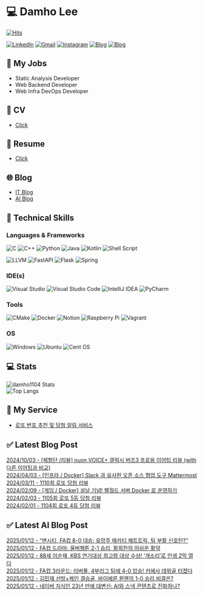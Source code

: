 
# 💻 Damho Lee

[![Hits](https://hits.seeyoufarm.com/api/count/incr/badge.svg?url=https%3A%2F%2Fgithub.com%2Fdamho1104&count_bg=%233D9CC8&title_bg=%23555555&icon=&icon_color=%23E7E7E7&title=hits&edge_flat=false)](https://hits.seeyoufarm.com)  

[![LinkedIn](https://img.shields.io/badge/Linkedin-%230077B5.svg?style=flat&logo=linkedin&logoColor=white)](https://www.linkedin.com/in/damho1104/)
[![Gmail](https://img.shields.io/badge/Gmail-D14836?style=flat&logo=gmail&logoColor=white)](mailto:damho1104@gmail.com)
[![Instagram](https://img.shields.io/badge/Instargram-%23E4405F.svg?style=flat&logo=Instagram&logoColor=white)](https://www.instagram.com/damho1104/)
[![Blog](https://img.shields.io/badge/Blog-%23000000.svg?style=flat&logo=Tistory&logoColor=white)](https://dmomo.co.kr/)
[![Blog](https://img.shields.io/badge/Blog-%23000000.svg?style=flat&logo=WordPress&logoColor=white)](https://blog.ai.dmomo.co.kr/)

## 📃 My Jobs
- Static Analysis Developer
- Web Backend Developer
- Web Infra DevOps Developer

## 📰 CV
- [Click](https://resume.dmomo.net/damho.lee/resume)  

## 📘 Resume
- [Click](https://damho1104.notion.site/8af3191b9815406d95708d9a0cea5a9e)  

## 🌐 Blog
- [IT Blog](https://dmomo.co.kr/)
- [AI Blog](https://blog.ai.dmomo.co.kr/)

## 💪 Technical Skills
### Languages & Frameworks
![C](https://img.shields.io/badge/c-%2300599C.svg?style=flat&logo=c&logoColor=white)
![C++](https://img.shields.io/badge/c++-%2300599C.svg?style=flat&logo=c%2B%2B&logoColor=white)
![Python](https://img.shields.io/badge/Python-3776AB.svg?&style=flat&logo=Python&logoColor=white)
![Java](https://img.shields.io/badge/java-%23ED8B00.svg?style=flat&logo=openjdk&logoColor=white)
![Kotlin](https://img.shields.io/badge/Kotlin-%237F52FF.svg?style=flat&logo=Kotlin&logoColor=white)
![Shell Script](https://img.shields.io/badge/Shell_script-%23121011.svg?style=flat&logo=gnu-bash&logoColor=white)  
  
![LLVM](https://img.shields.io/badge/LLVM/Clang-000B1D.svg?&style=flat&logo=LLVM&logoColor=white)
![FastAPI](https://img.shields.io/badge/FastAPI-005571?style=flat&logo=fastapi)
![Flask](https://img.shields.io/badge/Flask-%23000.svg?style=flat&logo=flask&logoColor=white)
![Spring](https://img.shields.io/badge/Springboot-%236DB33F.svg?style=flat&logo=spring&logoColor=white)
  
  
### IDE(s)
![Visual Studio](https://img.shields.io/badge/Visual%20Studio-5C2D91.svg?style=flat&logo=visual-studio&logoColor=white) 
![Visual Studio Code](https://img.shields.io/badge/Visual%20Studio%20Code-0078d7.svg?style=flat&logo=visual-studio-code&logoColor=white)
![IntelliJ IDEA](https://img.shields.io/badge/IntelliJIDEA-000000.svg?style=flat&logo=intellij-idea&logoColor=white) 
![PyCharm](https://img.shields.io/badge/PyCharm-143?style=flat&logo=pycharm&logoColor=black&color=black&labelColor=green) 


### Tools
![CMake](https://img.shields.io/badge/CMake-%23008FBA.svg?style=flat&logo=cmake&logoColor=white)
![Docker](https://img.shields.io/badge/docker-%230db7ed.svg?style=flat&logo=docker&logoColor=white)
![Notion](https://img.shields.io/badge/Notion-%23000000.svg?style=flat&logo=notion&logoColor=white)
![Raspberry Pi](https://img.shields.io/badge/-RaspberryPi-C51A4A?style=flat&logo=Raspberry-Pi)
![Vagrant](https://img.shields.io/badge/Vagrant-%231563FF.svg?style=flat&logo=vagrant&logoColor=white)


### OS
![Windows](https://img.shields.io/badge/Windows-0078D6?style=flat&logo=windows&logoColor=white)
![Ubuntu](https://img.shields.io/badge/Ubuntu-E95420?style=flat&logo=ubuntu&logoColor=white)
![Cent OS](https://img.shields.io/badge/Cent%20OS-002260?style=flat&logo=centos&logoColor=F0F0F0)


## :computer: Stats
![damho1104 Stats](https://github-readme-stats.vercel.app/api?username=damho1104&hide=issues&show_icons=true&theme=dark)  
![Top Langs](https://github-readme-stats.vercel.app/api/top-langs/?username=damho1104&layout=compact&theme=dark)


## 📣 My Service
- [로또 번호 추천 및 당첨 알림 서비스](https://lotto.dmomo.co.kr/)  


## ✅ Latest Blog Post

[2024/10/03 - [체험단 /리뷰] nuon VOICE+ 갤럭시 버즈3 프로용 이어팁 리뷰 (with 다른 이어팁과 비교)](http://dmomo.co.kr/52) <br/>
[2024/04/03 - [인프라 / Docker] Slack 과 유사한 오픈 소스 협업 도구 Mattermost](http://dmomo.co.kr/51) <br/>
[2024/03/11 - 1110회 로또 당첨 리뷰](http://dmomo.co.kr/50) <br/>
[2024/02/09 - [게임 / Docker] 설날 기념! 팰월드 서버 Docker 로 운영하기](http://dmomo.co.kr/49) <br/>
[2024/02/03 - 1105회 로또 5등 당첨 리뷰](http://dmomo.co.kr/48) <br/>
[2024/02/01 - 1104회 로또 4등 당첨 리뷰](http://dmomo.co.kr/47) <br/>

## ✅ Latest AI Blog Post
[2025/01/12 - “맨시티, FA컵 8-0 대승: 유망주 매카티 해트트릭, 팀 부활 신호탄?”](https://blog.ai.dmomo.co.kr/2025/01/12/%eb%a7%a8%ec%8b%9c%ed%8b%b0-fa%ec%bb%b5-8-0-%eb%8c%80%ec%8a%b9-%ec%9c%a0%eb%a7%9d%ec%a3%bc-%eb%a7%a4%ec%b9%b4%ed%8b%b0-%ed%95%b4%ed%8a%b8%ed%8a%b8%eb%a6%ad-%ed%8c%80-%eb%b6%80%ed%99%9c-%ec%8b%a0/) <br/>
[2025/01/12 - FA컵 드라마: 울버햄튼 2-1 승리, 황희찬의 아쉬운 활약](https://blog.ai.dmomo.co.kr/2025/01/12/fa%ec%bb%b5-%eb%93%9c%eb%9d%bc%eb%a7%88-%ec%9a%b8%eb%b2%84%ed%96%84%ed%8a%bc-2-1-%ec%8a%b9%eb%a6%ac-%ed%99%a9%ed%9d%ac%ec%b0%ac%ec%9d%98-%ec%95%84%ec%89%ac%ec%9a%b4-%ed%99%9c%ec%95%bd/) <br/>
[2025/01/12 - 88세 이순재, KBS 연기대상 최고령 대상 수상! ‘개소리’로 인생 2막 열다](https://blog.ai.dmomo.co.kr/2025/01/12/88%ec%84%b8-%ec%9d%b4%ec%88%9c%ec%9e%ac-kbs-%ec%97%b0%ea%b8%b0%eb%8c%80%ec%83%81-%ec%b5%9c%ea%b3%a0%eb%a0%b9-%eb%8c%80%ec%83%81-%ec%88%98%ec%83%81-%ea%b0%9c%ec%86%8c%eb%a6%ac%eb%a1%9c-%ec%9d%b8/) <br/>
[2025/01/12 - FA컵 3라운드: 리버풀, 4부리그 팀에 4-0 압승! 키에사 데뷔골 터졌다](https://blog.ai.dmomo.co.kr/2025/01/12/fa%ec%bb%b5-3%eb%9d%bc%ec%9a%b4%eb%93%9c-%eb%a6%ac%eb%b2%84%ed%92%80-4%eb%b6%80%eb%a6%ac%ea%b7%b8-%ed%8c%80%ec%97%90-4-0-%ec%95%95%ec%8a%b9-%ed%82%a4%ec%97%90%ec%82%ac-%eb%8d%b0%eb%b7%94%ea%b3%a8/) <br/>
[2025/01/12 - 김민재 선방+케인 결승골, 바이에른 뮌헨의 1-0 승리 비결은?](https://blog.ai.dmomo.co.kr/2025/01/12/%ea%b9%80%eb%af%bc%ec%9e%ac-%ec%84%a0%eb%b0%a9%ec%bc%80%ec%9d%b8-%ea%b2%b0%ec%8a%b9%ea%b3%a8-%eb%b0%94%ec%9d%b4%ec%97%90%eb%a5%b8-%eb%ae%8c%ed%97%a8%ec%9d%98-1-0-%ec%8a%b9%eb%a6%ac-%eb%b9%84/) <br/>
[2025/01/12 - 네이버 지식인 23년 만에 대변신: AI와 스낵 콘텐츠로 진화하나?](https://blog.ai.dmomo.co.kr/2025/01/12/%eb%84%a4%ec%9d%b4%eb%b2%84-%ec%a7%80%ec%8b%9d%ec%9d%b8-23%eb%85%84-%eb%a7%8c%ec%97%90-%eb%8c%80%eb%b3%80%ec%8b%a0-ai%ec%99%80-%ec%8a%a4%eb%82%b5-%ec%bd%98%ed%85%90%ec%b8%a0%eb%a1%9c-%ec%a7%84/) <br/>
